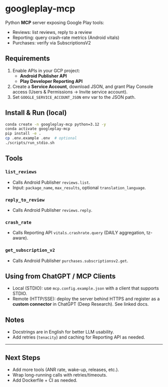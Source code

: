 # googleplay-mcp

Python **MCP** server exposing Google Play tools:

- Reviews: list reviews, reply to a review
- Reporting: query crash-rate metrics (Android vitals)
- Purchases: verify via SubscriptionsV2

## Requirements

1. Enable APIs in your GCP project:
   - **Android Publisher API**
   - **Play Developer Reporting API**
2. Create a **Service Account**, download JSON, and grant Play Console access (Users & Permissions → Invite service account).
3. Set `GOOGLE_SERVICE_ACCOUNT_JSON` env var to the JSON path.

## Install & Run (local)

```bash
conda create -n googleplay-mcp python=3.12 -y
conda activate googleplay-mcp
pip install -e .
cp .env.example .env  # optional
./scripts/run_stdio.sh
````

## Tools

### `list_reviews`

* Calls Android Publisher `reviews.list`.
* Input: `package_name`, `max_results`, optional `translation_language`.

### `reply_to_review`

* Calls Android Publisher `reviews.reply`.

### `crash_rate`

* Calls Reporting API `vitals.crashrate.query` (DAILY aggregation, tz-aware).

### `get_subscription_v2`

* Calls Android Publisher `purchases.subscriptionsv2.get`.

## Using from ChatGPT / MCP Clients

* Local (STDIO): use `mcp.config.example.json` with a client that supports STDIO.
* Remote (HTTP/SSE): deploy the server behind HTTPS and register as a **custom connector** in ChatGPT (Deep Research). See linked docs.

## Notes

* Docstrings are in English for better LLM usability.
* Add retries (`tenacity`) and caching for Reporting API as needed.

---

## Next Steps

* Add more tools (ANR rate, wake-up, releases, etc.).
* Wrap long-running calls with retries/timeouts.
* Add Dockerfile + CI as needed.
